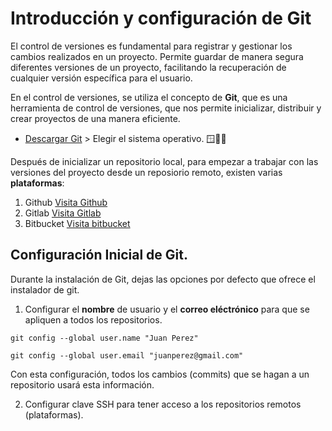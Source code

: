 # Introducción y configuración de Git

El control de versiones es fundamental para registrar y gestionar los cambios realizados en un proyecto. Permite guardar de manera segura diferentes versiones de un proyecto, facilitando la recuperación de cualquier versión específica para el usuario. 

En el control de versiones, se utiliza el concepto de **Git**, que es una herramienta de control de versiones, que nos permite inicializar, distribuir y crear proyectos de una manera eficiente. 

* [Descargar Git](https://git-scm.com/downloads) > Elegir el sistema operativo. 🪟🍏🐧

Después de inicializar un repositorio local, para empezar a trabajar con las versiones del proyecto desde un reposiorio remoto, existen varias **plataformas**: 


1. Github [Visita Github](https://github.com)
2. Gitlab [Visita Gitlab](https://gitlab.com)
3. Bitbucket [Visita bitbucket](https://bitbucket.org/product/)

## Configuración Inicial de Git. 

Durante la instalación de Git, dejas las opciones por defecto que ofrece el instalador de git. 

1. Configurar el **nombre** de usuario y el **correo eléctrónico** para que se apliquen a todos los repositorios.

```shell
git config --global user.name "Juan Perez"
```

```shell
git config --global user.email "juanperez@gmail.com"
```
Con esta configuración, todos los cambios (commits) que se hagan a un repositorio usará esta información. 

2. Configurar clave SSH para tener acceso a los repositorios remotos (plataformas).




